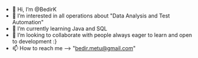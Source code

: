 - 👋 Hi, I’m @BedirK
- 👀 I’m interested in all operations about "Data Analysis and Test Automation"
- 🌱 I’m currently learning Java and SQL
- 💞️ I’m looking to collaborate with people always eager to learn and open to development :}
- 📫 How to reach me --> "bedir.metu@gmail.com"

<!---
BedirK/BedirK is a ✨ special ✨ repository because its `README.md` (this file) appears on your GitHub profile.
You can click the Preview link to take a look at your changes.
--->
